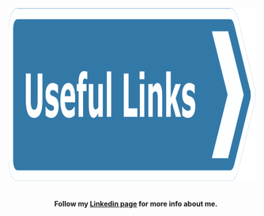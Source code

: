 <div align="center">
	<img width="500" height="350" src="media/useful-links.png" alt="Useful-links">
	<br>
	<br>
	<br>
</div>

<div align="center">
    <b>Follow my <a href="https://www.linkedin.com/in/edmond-christian-kouadio">Linkedin page</a> for more info about me.</b>
</div>
